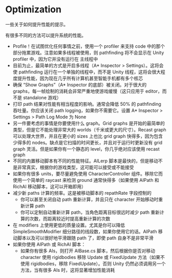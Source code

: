 # Optimization

一些关于如何提升性能的提示。

有很多不同的方法可以提升系统的性能。

- Profile！在试图优化任何事情之前，使用一个 profiler 来支持 code 中的那个部分拖累游戏。注意如果多线程被使用，则 pathfinding 将不会显示在 Unity profiler 中，因为它并没有运行在 主线程中
- 目前为止，最简单的方式是开启多线程（A* Inspector > Settings）。这将会使 pathfinding 运行在一个单独的线程中，而不是 Unity 线程，这将会很大程度提升性能，因为现在几乎所有计算机甚至智能手机都有多个核芯
- 确保 “Show Graphs”（A* Inspector 的底部）被关闭。对于很大的 graphs，每一帧绘制的消耗会非常严重地使游戏缓慢（这只应用于 editor，而不是 standalone 游戏）
- 打印 path 结果对性能有相当程度的影响。通常会降低 50% 的 pathfinding 吞吐量。你应该关闭 path logging，如果你不需要它。设置 A* Inspector > Settings > Path Log Mode 为 None
- 另一件要考虑的事情是你要使用什么 graph。Grid graphs 是开始的最简单的类型，但是它不能处理非常大的 worlds（千米或更大的尺寸）。Recast graph 可以处理大世界，并且在更小的 sizes 上也比 grid graph 快得多，因为包含少得多的 nodes。缺点是它扫描的时间更长，并且对于运行时更新没有 grid graph 灵活。但是如果你有一个静态的 level，你几乎绝对应该使用 recast graph
- 不同的内置移动脚本有不同的性能特征。AILerp 脚本是最快的，但是移动不是非常真实，根据你的游戏类型，这可能可以接受或不能接受
- 如果你有很多 units，要尽量避免使用 CharacterController 组件。移除它而使用一个简单的 raycast 来检测 ground 通常快得多（如果使用 AIPath 和 RichAI 移动脚本，这可以开箱即用）
- 减少新 paths 计算的频率。这是被移动脚本的 repathRate 字段控制的
  - 你可以甚至关闭自动 path 重新计算，并且只在 character 开始移动时重新计算 path
  - 你可以定制自动重新计算 path，当角色距离目标很远时减少 path 重新计算的次数，而距离较近时提高重新计算的次数
- 在 modifiers 上使用更低的质量设置。尤其是你可以降低 SimpleSmoothModifier 细分路径的线段数，如果你使用它的话。AIPath 移动脚本以及可以很好地平滑跟随 path 了，即使 path 自身不是非常平滑
- 如果你使用 AIPath 或 RichAI 脚本：
  - 如果你有很多 AIs，则打开 AIBase.cs 脚本，然后根据你是否对移动 character 使用 rigidbodies 移除 Update 或 FixedUpdate 方法（如果不使用 rigidbodies，移除 FixedUpdate）。否则 Unity 仍然必须调用另一个方法，当有很多 AIs 时，这将显著增加性能消耗
